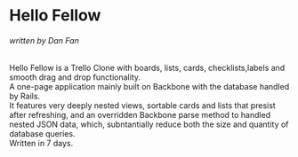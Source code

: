 <h1>Hello Fellow</h1>
<h6>written by Dan Fan</h6>

Hello Fellow is a Trello Clone with boards, lists, cards, checklists,labels and
smooth drag and drop functionality.
<br>
A one-page application mainly built on Backbone with the database
handled by Rails.
<br>
It features very deeply nested views, sortable cards and lists that presist
after refreshing, and an overridden Backbone parse method to handled nested
JSON data, which, subntantially reduce both the size and quantity of database
queries.
<br>
Written in 7 days.
